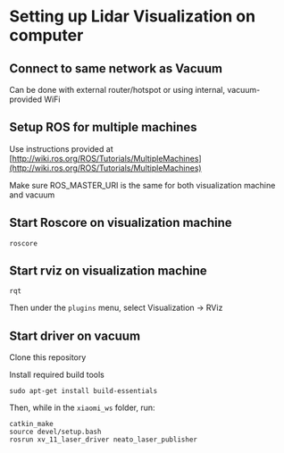 # Setting up Lidar Visualization on computer

## Connect to same network as Vacuum

Can be done with external router/hotspot or using internal, vacuum-provided WiFi

## Setup ROS for multiple machines

Use instructions provided at [http://wiki.ros.org/ROS/Tutorials/MultipleMachines](http://wiki.ros.org/ROS/Tutorials/MultipleMachines)

Make sure ROS\_MASTER\_URI is the same for both visualization machine and vacuum

## Start Roscore on visualization machine

```
roscore
```

## Start rviz on visualization machine

```
rqt
```

Then under the `plugins` menu, select Visualization -> RViz

## Start driver on vacuum

Clone this repository

Install required build tools

```
sudo apt-get install build-essentials
```

Then, while in the `xiaomi_ws` folder, run:

```
catkin_make
source devel/setup.bash
rosrun xv_11_laser_driver neato_laser_publisher
```
